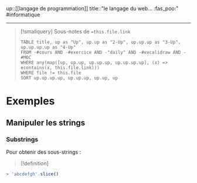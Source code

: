 up::[[langage de programmation]]
title::"le langage du web... :fas_poo:"
#informatique

----

> [!smallquery] Sous-notes de `=this.file.link`
> ```dataview
> TABLE title, up as "Up", up.up as "2-Up", up.up.up as "3-Up", up.up.up.up as "4-Up"
> FROM -#cours AND -#exercice AND -"daily" AND -#excalidraw AND -#MOC
> WHERE any(map([up, up.up, up.up.up, up.up.up.up], (x) => econtains(x, this.file.link)))
> WHERE file != this.file
> SORT up.up.up.up, up.up.up, up.up, up
> ```

# Exemples

## Manipuler les strings

### Substrings
Pour obtenir des sous-strings :

> [!definition]
> 


```javascript
> 'abcdefgh'.slice()
```
